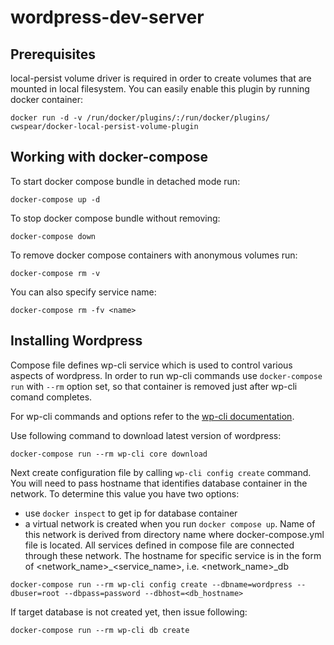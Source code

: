 # wordpress-dev-server

## Prerequisites

local-persist volume driver is required in order to create volumes that are mounted in local filesystem. You can easily enable this plugin by running docker container: 
```
docker run -d -v /run/docker/plugins/:/run/docker/plugins/ cwspear/docker-local-persist-volume-plugin
```

## Working with docker-compose

To start docker compose bundle in detached mode run:
```
docker-compose up -d
```

To stop docker compose bundle without removing:
```
docker-compose down
```

To remove docker compose containers with anonymous volumes run:
```
docker-compose rm -v
```
You can also specify service name:
```
docker-compose rm -fv <name>
```

## Installing Wordpress
Compose file defines wp-cli service which is used to control various aspects of wordpress. In order to run wp-cli commands use ```docker-compose run``` with ```--rm``` option set, so that container is removed just after wp-cli comand completes.

For wp-cli commands and options refer to the [wp-cli documentation](https://developer.wordpress.org/cli/commands/).

Use following command to download latest version of wordpress:
```
docker-compose run --rm wp-cli core download
```

Next create configuration file by calling ```wp-cli config create``` command. You will need to pass hostname that identifies database container in the network. To determine this value you have two options:
- use ```docker inspect``` to get ip for database container
- a virtual network is created when you run ```docker compose up```. Name of this network is derived from directory name where docker-compose.yml file is located. All services defined in compose file are connected through these network. The hostname for specific service is in the form of <network_name>_<service_name>, i.e. <network_name>_db
```
docker-compose run --rm wp-cli config create --dbname=wordpress --dbuser=root --dbpass=password --dbhost=<db_hostname>
```

If target database is not created yet, then issue following:
```
docker-compose run --rm wp-cli db create
```
